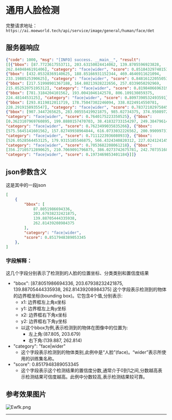 # 通用人脸检测
完整请求地址：`https://ai.moeworld.tech/api/service/image/general/human/face/det`

## 服务器响应
```json
{"code": 1000, "msg": "[INFO] success. __main__", "result":
[[{"bbox": [87.7723617553711, 203.63150024414062, 139.8705596923828,
262.8404846191406], "category": "face|wider", "score": 0.8518432974815369},
{"bbox": [432.05328369140625, 188.85166931152344, 469.4646911621094,
233.1988525390625], "category": "face|wider", "score": 0.8481612205505371},
{"bbox": [217.51998901367188, 164.80213928222656, 257.0339050292969,
215.05252075195312], "category": "face|wider", "score": 0.819840669631958},
{"bbox": [781.3184204101562, 193.0041046142578, 806.109130859375,
224.4814453125], "category": "face|wider", "score": 0.8097390532493591},
{"bbox": [293.8119812011719, 178.75047302246094, 338.0224914550781,
228.2919158935547], "category": "face|wider", "score": 0.7837210297584534},
{"bbox": [907.3447265625, 283.00555419921875, 985.02734375, 374.9508972167969],
"category": "face|wider", "score": 0.7640175223350525}, {"bbox":
[0.3623107969760895, 199.8880157470703, 38.41832733154297, 249.38479614257812],
"category": "face|wider", "score": 0.7623499035835266}, {"bbox":
[575.5645141601562, 157.82749938964844, 616.0733032226562, 200.99099731445312],
"category": "face|wider", "score": 0.7111223936080933}, {"bbox":
[526.0528564453125, 179.9315185546875, 566.4324340820312, 227.0241241455078],
"category": "face|wider", "score": 0.7053682208061218}, {"bbox":
[356.27105712890625, 210.7069091796875, 386.0273742675781, 242.7073516845703],
"category": "face|wider", "score": 0.1973469853401184}]]}
```

## json参数含义

这是其中的一段json

```json
[
    {
        "bbox": [
            87.8051986694336, 
            203.67938232421875, 
            139.88705444335938, 
            262.81439208984375
        ], 
        "category": "face|wider", 
        "score": 0.8517948389053345
    }, 
]
```
### 字段解释：
这几个字段分别表示了检测到的人脸的位置坐标、分类类别和置信度结果
- "bbox": [87.8051986694336, 203.67938232421875, 139.88705444335938, 262.81439208984375]
这个字段表示检测到的物体的边界框坐标(bounding box)。它包含4个值,分别表示:
  - x1: 边界框左上角x坐标
  - y1: 边界框左上角y坐标
  - x2: 边界框右下角x坐标
  - y2: 边界框右下角y坐标
  - 以这个bbox为例,表示检测到的物体在图像中的位置为:
    - 左上角:(87.805, 203.679)
    - 右下角:(139.887, 262.814)
- "category": "face|wider"
  - 这个字段表示检测到的物体类别,此例中是“人脸”(face)。“wider”表示所使用的训练集名称。
- "score": 0.8517948389053345
  - 这个字段表示这个检测结果的置信度分数,通常介于0到1之间,分数越高表示检测结果可信度越高。此例中分数较高,表示检测结果较可靠。



## 参考效果图片
![Ewfk.png](https://img.cdn.loliloli.net/images/2023/07/24/Ewfk.png)

---
